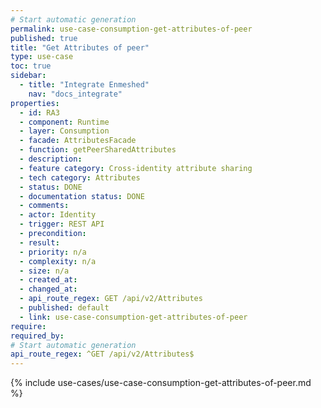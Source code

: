 ```yaml
---
# Start automatic generation
permalink: use-case-consumption-get-attributes-of-peer
published: true
title: "Get Attributes of peer"
type: use-case
toc: true
sidebar:
  - title: "Integrate Enmeshed"
    nav: "docs_integrate"
properties:
  - id: RA3
  - component: Runtime
  - layer: Consumption
  - facade: AttributesFacade
  - function: getPeerSharedAttributes
  - description:
  - feature category: Cross-identity attribute sharing
  - tech category: Attributes
  - status: DONE
  - documentation status: DONE
  - comments:
  - actor: Identity
  - trigger: REST API
  - precondition:
  - result:
  - priority: n/a
  - complexity: n/a
  - size: n/a
  - created_at:
  - changed_at:
  - api_route_regex: GET /api/v2/Attributes
  - published: default
  - link: use-case-consumption-get-attributes-of-peer
require:
required_by:
# Start automatic generation
api_route_regex: ^GET /api/v2/Attributes$
---
```


{% include use-cases/use-case-consumption-get-attributes-of-peer.md %}
